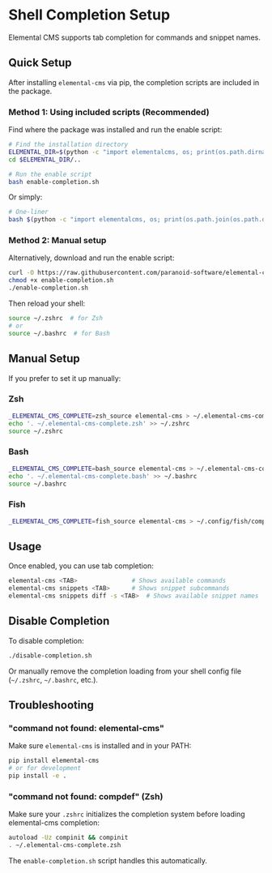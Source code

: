 # Shell Completion Setup

Elemental CMS supports tab completion for commands and snippet names.

## Quick Setup

After installing `elemental-cms` via pip, the completion scripts are included in the package.

### Method 1: Using included scripts (Recommended)

Find where the package was installed and run the enable script:

```bash
# Find the installation directory
ELEMENTAL_DIR=$(python -c "import elementalcms, os; print(os.path.dirname(elementalcms.__file__))")
cd $ELEMENTAL_DIR/..

# Run the enable script
bash enable-completion.sh
```

Or simply:

```bash
# One-liner
bash $(python -c "import elementalcms, os; print(os.path.join(os.path.dirname(os.path.dirname(elementalcms.__file__)), 'enable-completion.sh'))")
```

### Method 2: Manual setup

Alternatively, download and run the enable script:

```bash
curl -O https://raw.githubusercontent.com/paranoid-software/elemental-cms/main/enable-completion.sh
chmod +x enable-completion.sh
./enable-completion.sh
```

Then reload your shell:

```bash
source ~/.zshrc  # for Zsh
# or
source ~/.bashrc  # for Bash
```

## Manual Setup

If you prefer to set it up manually:

### Zsh

```bash
_ELEMENTAL_CMS_COMPLETE=zsh_source elemental-cms > ~/.elemental-cms-complete.zsh
echo '. ~/.elemental-cms-complete.zsh' >> ~/.zshrc
source ~/.zshrc
```

### Bash

```bash
_ELEMENTAL_CMS_COMPLETE=bash_source elemental-cms > ~/.elemental-cms-complete.bash
echo '. ~/.elemental-cms-complete.bash' >> ~/.bashrc
source ~/.bashrc
```

### Fish

```bash
_ELEMENTAL_CMS_COMPLETE=fish_source elemental-cms > ~/.config/fish/completions/elemental-cms.fish
```

## Usage

Once enabled, you can use tab completion:

```bash
elemental-cms <TAB>               # Shows available commands
elemental-cms snippets <TAB>      # Shows snippet subcommands
elemental-cms snippets diff -s <TAB>  # Shows available snippet names
```

## Disable Completion

To disable completion:

```bash
./disable-completion.sh
```

Or manually remove the completion loading from your shell config file (`~/.zshrc`, `~/.bashrc`, etc.).

## Troubleshooting

### "command not found: elemental-cms"

Make sure `elemental-cms` is installed and in your PATH:

```bash
pip install elemental-cms
# or for development
pip install -e .
```

### "command not found: compdef" (Zsh)

Make sure your `.zshrc` initializes the completion system before loading elemental-cms completion:

```bash
autoload -Uz compinit && compinit
. ~/.elemental-cms-complete.zsh
```

The `enable-completion.sh` script handles this automatically.

